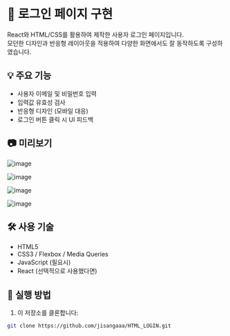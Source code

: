 # 🔐 로그인 페이지 구현

React와 HTML/CSS를 활용하여 제작한 사용자 로그인 페이지입니다.  
모던한 디자인과 반응형 레이아웃을 적용하여 다양한 화면에서도 잘 동작하도록 구성하였습니다.

## 💡 주요 기능

- 사용자 이메일 및 비밀번호 입력
- 입력값 유효성 검사
- 반응형 디자인 (모바일 대응)
- 로그인 버튼 클릭 시 UI 피드백

## 📷 미리보기

![image](https://github.com/user-attachments/assets/cd83b3f6-cd45-4adc-b45d-d5eeb070ae60)

![image](https://github.com/user-attachments/assets/d8828d95-94ba-4b79-b833-2baafe8023e1)

![image](https://github.com/user-attachments/assets/d7990747-d3dc-4a23-b1a2-71296b4edec3)

![image](https://github.com/user-attachments/assets/f6fa23ca-2ab0-46db-a6ac-f6bc1cc24589)


## 🛠 사용 기술

- HTML5
- CSS3 / Flexbox / Media Queries
- JavaScript (필요시)
- React (선택적으로 사용했다면)

## 🚀 실행 방법

1. 이 저장소를 클론합니다:

```bash
git clone https://github.com/jisangaaa/HTML_LOGIN.git
